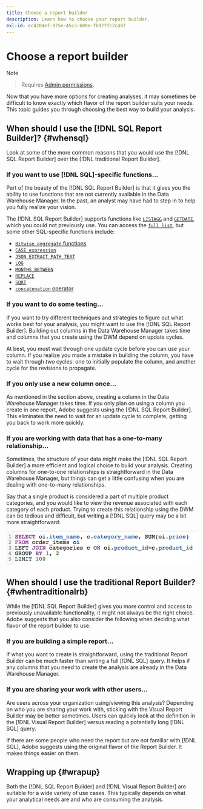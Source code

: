 ```yaml
---
title: Choose a report builder
description: Learn how to choose your report builder.
exl-id: ec4204ef-975e-45c3-b09e-fb97ffc2c497
---
```

# Choose a report builder

>[!NOTE]
>>Requires [Admin permissions](../../administrator/user-management/user-management.md).

Now that you have more options for creating analyses, it may sometimes be difficult to know exactly which flavor of the report builder suits your needs. This topic guides you through choosing the best way to build your analysis.

## When should I use the [!DNL SQL Report Builder]? {#whensql}

Look at some of the more common reasons that you would use the [!DNL SQL Report Builder] over the [!DNL traditional Report Builder].

### If you want to use [!DNL SQL]-specific functions…

Part of the beauty of the [!DNL SQL Report Builder] is that it gives you the ability to use functions that are not currently available in the Data Warehouse Manager. In the past, an analyst may have had to step in to help you fully realize your vision.

The [!DNL SQL Report Builder] supports functions like [`LISTAGG`](https://docs.aws.amazon.com/redshift/latest/dg/r_LISTAGG.html) and [`GETDATE`](https://docs.aws.amazon.com/redshift/latest/dg/r_GETDATE.html), which you could not previously use. You can access the [`full list`](https://docs.aws.amazon.com/redshift/latest/dg/c_SQL_functions.html), but some other SQL-specific functions include:

* [`Bitwise aggregate` functions](https://docs.aws.amazon.com/redshift/latest/dg/c_bitwise_aggregate_functions.html)
* [`CASE expression`](https://docs.aws.amazon.com/redshift/latest/dg/r_CASE_function.html)
* [`JSON_EXTRACT_PATH_TEXT`](https://docs.aws.amazon.com/redshift/latest/dg/JSON_EXTRACT_PATH_TEXT.html)
* [`LOG`](https://docs.aws.amazon.com/redshift/latest/dg/r_LOG.html)
* [`MONTHS_BETWEEN`](https://docs.aws.amazon.com/redshift/latest/dg/r_MONTHS_BETWEEN_function.html)
* [`REPLACE`](https://docs.aws.amazon.com/redshift/latest/dg/r_REPLACE.html)
* [`SQRT`](https://docs.aws.amazon.com/redshift/latest/dg/r_SQRT.html)
* [`concatenation` operator](https://docs.aws.amazon.com/redshift/latest/dg/r_concat_op.html)

### If you want to do some testing…

If you want to try different techniques and strategies to figure out what works best for your analysis, you might want to use the [!DNL SQL Report Builder]. Building out columns in the Data Warehouse Manager takes time and columns that you create using the DWM depend on update cycles.

At best, you must wait through one update cycle before you can use your column. If you realize you made a mistake in building the column, you have to wait through *two* cycles: one to initially populate the column, and another cycle for the revisions to propagate.

### If you only use a new column once…

As mentioned in the section above, creating a column in the Data Warehouse Manager takes time. If you only plan on using a column you create in one report, Adobe suggests using the [!DNL SQL Report Builder]. This eliminates the need to wait for an update cycle to complete, getting you back to work more quickly.

### If you are working with data that has a one-to-many relationship…

Sometimes, the structure of your data might make the [!DNL SQL Report Builder] a more efficient and logical choice to build your analysis. Creating columns for one-to-one relationships is straightforward in the Data Warehouse Manager, but things can get a little confusing when you are dealing with one-to-many relationships.

Say that a single product is considered a part of multiple product categories, and you would like to view the revenue associated with each category of each product. Trying to create this relationship using the DWM can be tedious and difficult, but writing a [!DNL SQL] query may be a bit more straightforward:

![](../../assets/When_should_I_use_the_RB_2.png)

## When should I use the traditional Report Builder? {#whentraditionalrb}

While the [!DNL SQL Report Builder] gives you more control and access to previously unavailable functionality, it might not always be the right choice. Adobe suggests that you also consider the following when deciding what flavor of the report builder to use.

### If you are building a simple report…

If what you want to create is straightforward, using the traditional Report Builder can be much faster than writing a full [!DNL SQL] query. It helps if any columns that you need to create the analysis are already in the Data Warehouse Manager.

### If you are sharing your work with other users…

Are users across your organization using/viewing this analysis? Depending on who you are sharing your work with, sticking with the Visual Report Builder may be better sometimes. Users can quickly look at the definition in the [!DNL Visual Report Builder] versus reading a potentially long [!DNL SQL] query.

If there are some people who need the report but are not familiar with [!DNL SQL], Adobe suggests using the original flavor of the Report Builder. It makes things easier on them.

## Wrapping up {#wrapup}

Both the [!DNL SQL Report Builder] and [!DNL Visual Report Builder] are suitable for a wide variety of use cases. This typically depends on what your analytical needs are and who are consuming the analysis.
